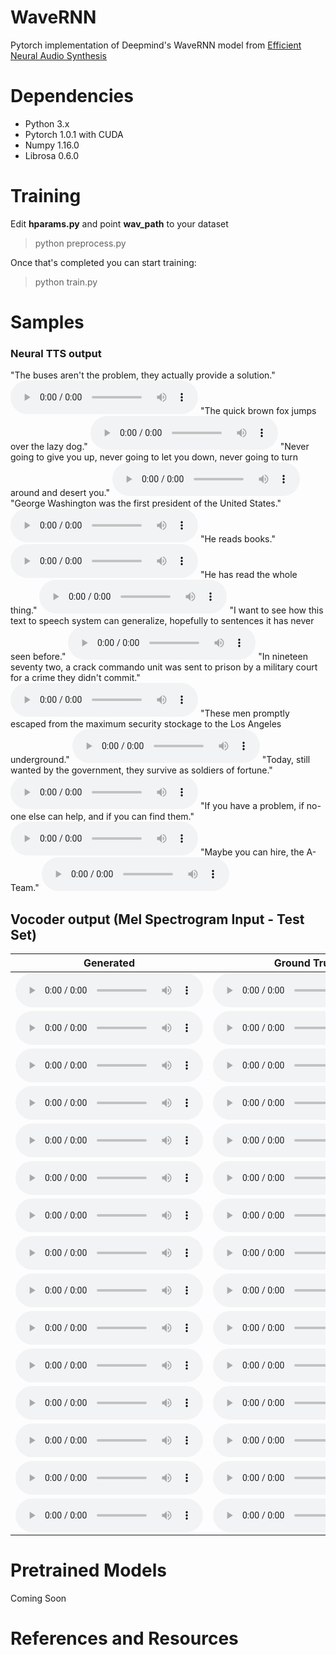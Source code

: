 # WaveRNN

Pytorch implementation of Deepmind's WaveRNN model from [Efficient Neural Audio Synthesis](https://arxiv.org/abs/1802.08435v1)

# Dependencies

* Python 3.x
* Pytorch 1.0.1 with CUDA
* Numpy 1.16.0
* Librosa 0.6.0



# Training

Edit **hparams.py** and point **wav_path** to your dataset 

> python preprocess.py

Once that's completed you can start training:

> python train.py

# Samples

### Neural TTS output
"The buses aren't the problem, they actually provide a solution."
<audio src="https://github.com/fatchord/model_outputs/blob/master/TTS_1.wav?raw=true" controls preload></audio>
"The quick brown fox jumps over the lazy dog."
<audio src="https://github.com/fatchord/model_outputs/blob/master/TTS_2.wav?raw=true" controls preload></audio>
"Never going to give you up, never going to let you down, never going to turn around and desert you."
<audio src="https://github.com/fatchord/model_outputs/blob/master/TTS_3.wav?raw=true" controls preload></audio>
"George Washington was the first president of the United States."
<audio src="https://github.com/fatchord/model_outputs/blob/master/TTS_4.wav?raw=true" controls preload></audio>
"He reads books."
<audio src="https://github.com/fatchord/model_outputs/blob/master/TTS_6.wav?raw=true" controls preload></audio>
"He has read the whole thing."
<audio src="https://github.com/fatchord/model_outputs/blob/master/TTS_5.wav?raw=true" controls preload></audio>
"I want to see how this text to speech system can generalize, hopefully to sentences it has never seen before."
<audio src="https://github.com/fatchord/model_outputs/blob/master/TTS_7.wav?raw=true" controls preload></audio>
"In nineteen seventy two, a crack commando unit was sent to prison by a military court for a crime they didn't commit."
<audio src="https://github.com/fatchord/model_outputs/blob/master/TTS_8.wav?raw=true" controls preload></audio>
"These men promptly escaped from the maximum security stockage to the Los Angeles underground."
<audio src="https://github.com/fatchord/model_outputs/blob/master/TTS_9.wav?raw=true" controls preload></audio>
"Today, still wanted by the government, they survive as soldiers of fortune."
<audio src="https://github.com/fatchord/model_outputs/blob/master/TTS_10.wav?raw=true" controls preload></audio>
"If you have a problem, if no-one else can help, and if you can find them."
<audio src="https://github.com/fatchord/model_outputs/blob/master/TTS_11.wav?raw=true" controls preload></audio>
"Maybe you can hire, the A-Team."
<audio src="https://github.com/fatchord/model_outputs/blob/master/TTS_12.wav?raw=true" controls preload></audio>


## Vocoder output (Mel Spectrogram Input - Test Set)

| Generated | Ground Truth |
| ------------- | ------------- |
| <audio src="https://github.com/fatchord/model_outputs/blob/master/576k_steps_0_generated.wav?raw=true" controls preload></audio>  | <audio src="https://github.com/fatchord/model_outputs/blob/master/576k_steps_0_target.wav?raw=true" controls preload></audio>  |
| <audio src="https://github.com/fatchord/model_outputs/blob/master/576k_steps_1_generated.wav?raw=true" controls preload></audio>  | <audio src="https://github.com/fatchord/model_outputs/blob/master/576k_steps_1_target.wav?raw=true" controls preload></audio>  |
| <audio src="https://github.com/fatchord/model_outputs/blob/master/576k_steps_2_generated.wav?raw=true" controls preload></audio>  | <audio src="https://github.com/fatchord/model_outputs/blob/master/576k_steps_2_target.wav?raw=true" controls preload></audio>  |
| <audio src="https://github.com/fatchord/model_outputs/blob/master/576k_steps_3_generated.wav?raw=true" controls preload></audio>  | <audio src="https://github.com/fatchord/model_outputs/blob/master/576k_steps_3_target.wav?raw=true" controls preload></audio>  |
| <audio src="https://github.com/fatchord/model_outputs/blob/master/576k_steps_4_generated.wav?raw=true" controls preload></audio>  | <audio src="https://github.com/fatchord/model_outputs/blob/master/576k_steps_4_target.wav?raw=true" controls preload></audio>  |
| <audio src="https://github.com/fatchord/model_outputs/blob/master/576k_steps_5_generated.wav?raw=true" controls preload></audio>  | <audio src="https://github.com/fatchord/model_outputs/blob/master/576k_steps_5_target.wav?raw=true" controls preload></audio>  |
| <audio src="https://github.com/fatchord/model_outputs/blob/master/576k_steps_6_generated.wav?raw=true" controls preload></audio>  | <audio src="https://github.com/fatchord/model_outputs/blob/master/576k_steps_6_target.wav?raw=true" controls preload></audio>  |
| <audio src="https://github.com/fatchord/model_outputs/blob/master/576k_steps_7_generated.wav?raw=true" controls preload></audio>  | <audio src="https://github.com/fatchord/model_outputs/blob/master/576k_steps_7_target.wav?raw=true" controls preload></audio>  |
| <audio src="https://github.com/fatchord/model_outputs/blob/master/576k_steps_8_generated.wav?raw=true" controls preload></audio>  | <audio src="https://github.com/fatchord/model_outputs/blob/master/576k_steps_8_target.wav?raw=true" controls preload></audio>  |
| <audio src="https://github.com/fatchord/model_outputs/blob/master/576k_steps_9_generated.wav?raw=true" controls preload></audio>  | <audio src="https://github.com/fatchord/model_outputs/blob/master/576k_steps_9_target.wav?raw=true" controls preload></audio>  |
| <audio src="https://github.com/fatchord/model_outputs/blob/master/576k_steps_10_generated.wav?raw=true" controls preload></audio>  | <audio src="https://github.com/fatchord/model_outputs/blob/master/576k_steps_10_target.wav?raw=true" controls preload></audio>  |
| <audio src="https://github.com/fatchord/model_outputs/blob/master/576k_steps_11_generated.wav?raw=true" controls preload></audio>  | <audio src="https://github.com/fatchord/model_outputs/blob/master/576k_steps_11_target.wav?raw=true" controls preload></audio>  |
| <audio src="https://github.com/fatchord/model_outputs/blob/master/576k_steps_12_generated.wav?raw=true" controls preload></audio>  | <audio src="https://github.com/fatchord/model_outputs/blob/master/576k_steps_12_target.wav?raw=true" controls preload></audio>  |
| <audio src="https://github.com/fatchord/model_outputs/blob/master/576k_steps_13_generated.wav?raw=true" controls preload></audio>  | <audio src="https://github.com/fatchord/model_outputs/blob/master/576k_steps_13_target.wav?raw=true" controls preload></audio>  |
| <audio src="https://github.com/fatchord/model_outputs/blob/master/576k_steps_14_generated.wav?raw=true" controls preload></audio>  | <audio src="https://github.com/fatchord/model_outputs/blob/master/576k_steps_14_target.wav?raw=true" controls preload></audio>  

# Pretrained Models

Coming Soon

# References and Resources





